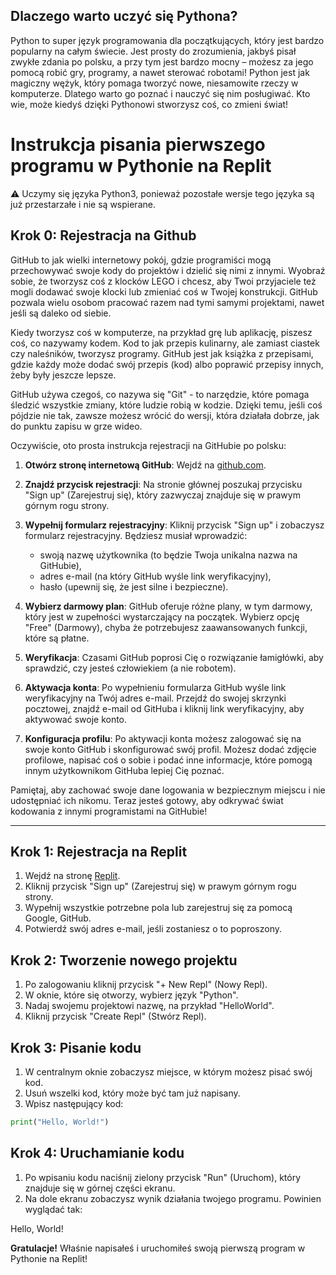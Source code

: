 ## Dlaczego warto uczyć się Pythona?

Python to super język programowania dla początkujących, który jest bardzo popularny na całym świecie. Jest prosty do zrozumienia, jakbyś pisał zwykłe zdania po polsku, a przy tym jest bardzo mocny – możesz za jego pomocą robić gry, programy, a nawet sterować robotami! Python jest jak magiczny wężyk, który pomaga tworzyć nowe, niesamowite rzeczy w komputerze. Dlatego warto go poznać i nauczyć się nim posługiwać. Kto wie, może kiedyś dzięki Pythonowi stworzysz coś, co zmieni świat!


# Instrukcja pisania pierwszego programu w Pythonie na Replit
⚠️ Uczymy się języka Python3, ponieważ pozostałe wersje tego języka są już przestarzałe i nie są wspierane.

## Krok 0: Rejestracja na Github
GitHub to jak wielki internetowy pokój, gdzie programiści mogą przechowywać swoje kody do projektów i dzielić się nimi z innymi. 
Wyobraź sobie, że tworzysz coś z klocków LEGO i chcesz, aby Twoi przyjaciele też mogli dodawać swoje klocki lub zmieniać coś w Twojej konstrukcji. 
GitHub pozwala wielu osobom pracować razem nad tymi samymi projektami, nawet jeśli są daleko od siebie.

Kiedy tworzysz coś w komputerze, na przykład grę lub aplikację, piszesz coś, co nazywamy kodem. 
Kod to jak przepis kulinarny, ale zamiast ciastek czy naleśników, tworzysz programy. 
GitHub jest jak książka z przepisami, gdzie każdy może dodać swój przepis (kod) albo poprawić przepisy innych, żeby były jeszcze lepsze.

GitHub używa czegoś, co nazywa się "Git" - to narzędzie, które pomaga śledzić wszystkie zmiany, które ludzie robią w kodzie. Dzięki temu, jeśli coś pójdzie nie tak, zawsze możesz wrócić do wersji, która działała dobrze, jak do punktu zapisu w grze wideo.

Oczywiście, oto prosta instrukcja rejestracji na GitHubie po polsku:

1. **Otwórz stronę internetową GitHub**: Wejdź na [github.com](https://github.com).

2. **Znajdź przycisk rejestracji**: Na stronie głównej poszukaj przycisku "Sign up" (Zarejestruj się), który zazwyczaj znajduje się w prawym górnym rogu strony.

3. **Wypełnij formularz rejestracyjny**: Kliknij przycisk "Sign up" i zobaczysz formularz rejestracyjny. Będziesz musiał wprowadzić:
   - swoją nazwę użytkownika (to będzie Twoja unikalna nazwa na GitHubie),
   - adres e-mail (na który GitHub wyśle link weryfikacyjny),
   - hasło (upewnij się, że jest silne i bezpieczne).

4. **Wybierz darmowy plan**: GitHub oferuje różne plany, w tym darmowy, który jest w zupełności wystarczający na początek. Wybierz opcję "Free" (Darmowy), chyba że potrzebujesz zaawansowanych funkcji, które są płatne.

5. **Weryfikacja**: Czasami GitHub poprosi Cię o rozwiązanie łamigłówki, aby sprawdzić, czy jesteś człowiekiem (a nie robotem).

6. **Aktywacja konta**: Po wypełnieniu formularza GitHub wyśle link weryfikacyjny na Twój adres e-mail. Przejdź do swojej skrzynki pocztowej, znajdź e-mail od GitHuba i kliknij link weryfikacyjny, aby aktywować swoje konto.

7. **Konfiguracja profilu**: Po aktywacji konta możesz zalogować się na swoje konto GitHub i skonfigurować swój profil. Możesz dodać zdjęcie profilowe, napisać coś o sobie i podać inne informacje, które pomogą innym użytkownikom GitHuba lepiej Cię poznać.

Pamiętaj, aby zachować swoje dane logowania w bezpiecznym miejscu i nie udostępniać ich nikomu. Teraz jesteś gotowy, aby odkrywać świat kodowania z innymi programistami na GitHubie!

----

## Krok 1: Rejestracja na Replit
1. Wejdź na stronę [Replit](https://replit.com/).
2. Kliknij przycisk "Sign up" (Zarejestruj się) w prawym górnym rogu strony.
3. Wypełnij wszystkie potrzebne pola lub zarejestruj się za pomocą Google, GitHub.
4. Potwierdź swój adres e-mail, jeśli zostaniesz o to poproszony.

## Krok 2: Tworzenie nowego projektu
1. Po zalogowaniu kliknij przycisk "+ New Repl" (Nowy Repl).
2. W oknie, które się otworzy, wybierz język "Python".
3. Nadaj swojemu projektowi nazwę, na przykład "HelloWorld".
4. Kliknij przycisk "Create Repl" (Stwórz Repl).

## Krok 3: Pisanie kodu
1. W centralnym oknie zobaczysz miejsce, w którym możesz pisać swój kod.
2. Usuń wszelki kod, który może być tam już napisany.
3. Wpisz następujący kod:
```python
print("Hello, World!")
```

## Krok 4: Uruchamianie kodu
1. Po wpisaniu kodu naciśnij zielony przycisk "Run" (Uruchom), który znajduje się w górnej części ekranu.
2. Na dole ekranu zobaczysz wynik działania twojego programu. Powinien wyglądać tak:

Hello, World!

**Gratulacje!** Właśnie napisałeś i uruchomiłeś swoją pierwszą program w Pythonie na Replit!



